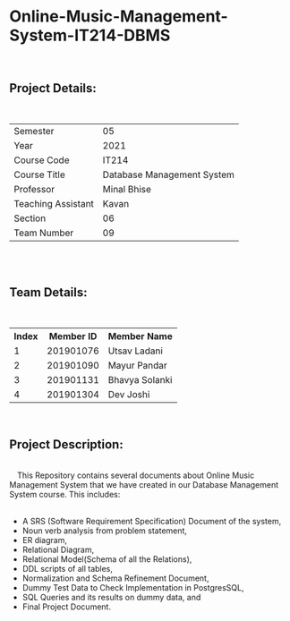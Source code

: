 # Online-Music-Management-System-IT214-DBMS

</br>
<h2> Project Details:</h2>
</br>
<table>
<tr>
  <td>
    Semester
  </td>
  <td>
    05
  </td>
</tr>
<tr>
  <td>
    Year
  </td>
  <td>
    2021
  </td>
</tr>
<tr>
  <td>
    Course Code
  </td>
  <td>
    IT214
  </td>
</tr>
<tr>
  <td>
    Course Title
  </td>
  <td>
    Database Management System
  </td>
</tr>
<tr>
  <td>
    Professor
  </td>
  <td>
    Minal Bhise
  </td>
</tr>
<tr>
  <td>
    Teaching Assistant
  </td>
  <td>
    Kavan
  </td>
</tr>
<tr>
  <td>
    Section
  </td>
  <td>
    06
  </td>
</tr>
<tr>
  <td>
    Team Number
  </td>
  <td>
    09
  </td>
</tr>
</table>
</br></br>
<h2>Team Details:</h2>
</br>
<table>
<tr>
  <th>Index</th>
  <th>Member ID</th>
  <th>Member Name</th>
</tr>
<tr>
  <td>1</td>
  <td>201901076</td>
  <td>Utsav Ladani</td>
</tr>
<tr>
  <td>2</td>
  <td>201901090</td>
  <td>Mayur Pandar</td>
</tr>
<tr>
  <td>3</td>
  <td>201901131</td>
  <td>Bhavya Solanki</td>
</tr>
<tr>
  <td>4</td>
  <td>201901304</td>
  <td>Dev Joshi</td>
</tr>
</table>
</br>
<h2>Project Description:</h2>
</br>
&emsp;This Repository contains several documents about Online Music Management System that we have created in our Database Management System course. This includes:
</br></br>
<ul>
  <li> A SRS (Software Requirement Specification) Document of the system,</li>
  <li> Noun verb analysis from problem statement,</li>
  <li> ER diagram,</li>
  <li> Relational Diagram,</li>
  <li> Relational Model(Schema of all the Relations),</li>
  <li> DDL scripts of all tables,</li>
  <li> Normalization and Schema Refinement Document,</li>
  <li> Dummy Test Data to Check Implementation in PostgresSQL,</li>
  <li> SQL Queries and its results on dummy data, and</li>
  <li> Final Project Document. </li>
</ul>
